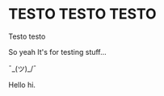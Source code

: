 # TESTO TESTO TESTO

Testo
  testo
  
So yeah
  It's for testing stuff...
  
  ¯\_(ツ)_/¯

  Hello hi.
